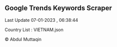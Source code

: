

## Google Trends Keywords Scraper 
 
Last Update 07-01-2023 , 06:38:44

Country List :
VIETNAM.json



© Abdul Muttaqin 
